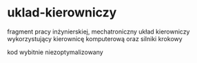 # uklad-kierowniczy

fragment pracy inżynierskiej, mechatroniczny układ kierowniczy wykorzystujący kierownicę komputerową oraz silniki krokowy

kod wybitnie niezoptymalizowany
